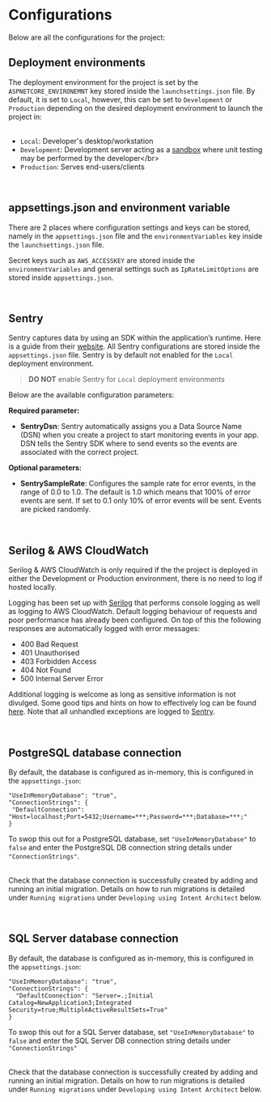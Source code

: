 # Configurations

Below are all the configurations for the project:


## Deployment environments
The deployment environment for the project is set by the ```ASPNETCORE_ENVIRONEMNT``` key stored inside the ```launchsettings.json``` file. By default, it is set to ```Local```, however, this can be set to ```Development``` or ```Production``` depending on the desired deployment environment to launch the project in:</br></br>

- ```Local```: Developer's desktop/workstation</br>
- ```Development```: Development server acting as a [sandbox](https://en.wikipedia.org/wiki/Sandbox_(software_development)) where unit testing may be performed by the developer</br>
- ```Production```: Serves end-users/clients</br>

</br>

## appsettings.json and environment variable
There are 2 places where configuration settings and keys can be stored, namely in the ```appsettings.json``` file and the ```environmentVariables``` key inside the ```launchsettings.json``` file.

Secret keys such as ```AWS_ACCESSKEY``` are stored inside the ```environmentVariables```  and general settings such as ```IpRateLimitOptions``` are stored inside ```appsettings.json```.

</br>

## Sentry
Sentry captures data by using an SDK within the application’s runtime. Here is a guide from their [website](https://docs.sentry.io/platforms/dotnet/).
All Sentry configurations are stored inside the ```appsettings.json``` file. Sentry is by default not enabled for the ```Local``` deployment environment.
> **DO NOT** enable Sentry for ```Local``` deployment environments</br>

Below are the available configuration parameters: </br>

**Required parameter:**</br>
- **SentryDsn**: Sentry automatically assigns you a Data Source Name (DSN) when you create a project to start monitoring events in your app. DSN tells the Sentry SDK where to send events so the events are associated with the correct project.</br>

**Optional parameters:**</br>
- **SentrySampleRate**: Configures the sample rate for error events, in the range of 0.0 to 1.0. The default is 1.0 which means that 100% of error events are sent. If set to 0.1 only 10% of error events will be sent. Events are picked randomly.

</br>

## Serilog & AWS CloudWatch

Serilog & AWS CloudWatch is only required if the the project is deployed in either the Development or Production environment, there is no need to log if hosted locally.</br>

Logging has been set up with [Serilog](https://serilog.net/) that performs console logging as well as logging to AWS CloudWatch. Default logging behaviour of requests and poor performance has already been configured. On top of this the following responses are automatically logged with error messages:
- 400 Bad Request
- 401 Unauthorised
- 403 Forbidden Access
- 404 Not Found
- 500 Internal Server Error

Additional logging is welcome as long as sensitive information is not divulged. Some good tips and hints on how to effectively log can be found [here](https://cheatsheetseries.owasp.org/cheatsheets/Logging_Cheat_Sheet.html). Note that all unhandled exceptions are logged to [Sentry](https://sentry.io/welcome/?utm_source=google&utm_medium=cpc&utm_campaign=9575834316&content=445957162983&utm_term=sentry&gclid=Cj0KCQiAs5eCBhCBARIsAEhk4r54RrW4n0PC5i296nyraRtipzDHpVX2el6yWdkId9Vmz7KB6aq4Vc0aAixkEALw_wcB).

</br>

## PostgreSQL database connection

By default, the database is configured as in-memory, this is configured in the ```appsettings.json```:
```shell
"UseInMemoryDatabase": "true",
"ConnectionStrings": {
 "DefaultConnection": "Host=localhost;Port=5432;Username=***;Password=***;Database=***;"
}
```
To swop this out for a PostgreSQL database, set ```"UseInMemoryDatabase"``` to ```false``` and enter the PostgreSQL DB connection string details under ```"ConnectionStrings"```.</br></br>

Check that the database connection is successfully created by adding and running an initial migration. Details on how to run migrations is detailed under ```Running migrations``` under ```Developing using Intent Architect``` below.

</br>

## SQL Server database connection


By default, the database is configured as in-memory, this is configured in the ```appsettings.json```:
```shell
"UseInMemoryDatabase": "true",
"ConnectionStrings": {
  "DefaultConnection": "Server=.;Initial Catalog=NewApplication3;Integrated Security=true;MultipleActiveResultSets=True"
}
```
To swop this out for a SQL Server database, set ```"UseInMemoryDatabase"``` to ```false``` and enter the SQL Server DB connection string details under ```"ConnectionStrings"```</br></br>

Check that the database connection is successfully created by adding and running an initial migration. Details on how to run migrations is detailed under ```Running migrations``` under ```Developing using Intent Architect``` below.
</br>
